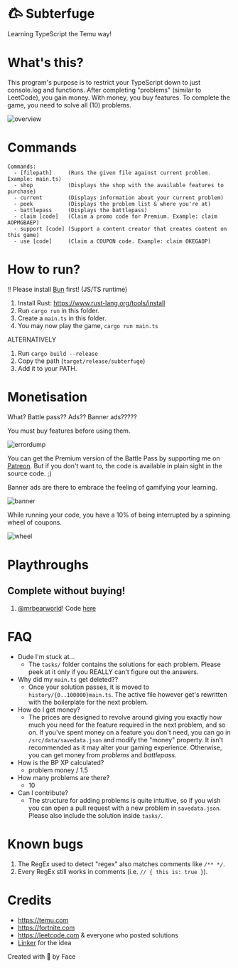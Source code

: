 # 𐂃 Subterfuge
Learning TypeScript the Temu way!

# What's this?
This program's purpose is to restrict your TypeScript down to just console.log and functions. After completing "problems" (similar to LeetCode), you gain money. With money, you buy features. To complete the game, you need to solve all (10) problems.

![overview](https://github.com/face-hh/subterfuge/assets/69168154/1bbb5e93-30f6-440c-809c-d096a04e9f2b)

# Commands
```
Commands:
  - [filepath]     (Runs the given file against current problem. Example: main.ts)
  - shop           (Displays the shop with the available features to purchase)
  - current        (Displays information about your current problem)
  - peek           (Displays the problem list & where you're at)
  - battlepass     (Displays the battlepass)
  - claim [code]   (Claim a promo code for Premium. Example: claim AOPMGBAEP)
  - support [code] (Support a content creator that creates content on this game)
  - use [code]     (Claim a COUPON code. Example: claim OKEGAOP)
```

# How to run?
‼️ Please install [Bun](https://bun.sh/docs/installation) first! (JS/TS runtime)

1. Install Rust: https://www.rust-lang.org/tools/install
2. Run `cargo run` in this folder.
3. Create a `main.ts` in this folder.
4. You may now play the game, `cargo run main.ts`

ALTERNATIVELY

1. Run `cargo build --release`
2. Copy the path (`target/release/subterfuge`)
3. Add it to your PATH.

# Monetisation
What? Battle pass?? Ads?? Banner ads?????

You must buy features before using them.

![errordump](https://github.com/face-hh/subterfuge/assets/69168154/e0e41387-7512-40ea-851f-a4e3e78e671b)


You can get the Premium version of the Battle Pass by supporting me on [Patreon](https://patreon.com/facedevstuff). But if you don't want to, the code is available in plain sight in the source code. ;)

Banner ads are there to embrace the feeling of gamifying your learning.

![banner](https://github.com/face-hh/subterfuge/assets/69168154/37d3742e-15bf-434f-a106-d36327859df5)


While running your code, you have a 10% of being interrupted by a spinning wheel of coupons.

![wheel](https://github.com/face-hh/subterfuge/assets/69168154/cbd5ae71-11fa-4f6b-b7e9-6763e29e1c7b)

# Playthroughs
## Complete without buying!
1. [@mrbearworld](https://github.com/mybearworld)! Code [here](https://github.com/face-hh/subterfuge/issues/4)


# FAQ
- Dude I'm stuck at...
  - The `tasks/` folder contains the solutions for each problem. Please peek at it only if you REALLY can't figure out the answers.
- Why did my `main.ts` get deleted??
  - Once your solution passes, it is moved to `history/{0..100000}main.ts`. The active file however get's rewritten with the boilerplate for the next problem.
- How do I get money?
  - The prices are designed to revolve around giving you exactly how much you need for the feature required in the next problem, and so on. If you've spent money on a feature you don't need, you can go in `/src/data/savedata.json` and modify the "money" property. It isn't recommended as it may alter your gaming experience. Otherwise, you can get money from *problems* and *battlepass*.
- How is the BP XP calculated?
  - problem money / 1.5
- How many problems are there?
  - 10
- Can I contribute?
  - The structure for adding problems is quite intuitive, so if you wish you can open a pull request with a new problem in `savedata.json`. Please also include the solution inside `tasks/`.

# Known bugs
1. The RegEx used to detect "regex" also matches comments like `/** */`.
1. Every RegEx still works in comments (i.e. `// { this is: true }`).
   
# Credits
- https://temu.com
- https://fortnite.com
- https://leetcode.com & everyone who posted solutions
- [Linker](https://github.com/Linker-123?tab=repositories) for the idea

Created with 🦀 by Face
